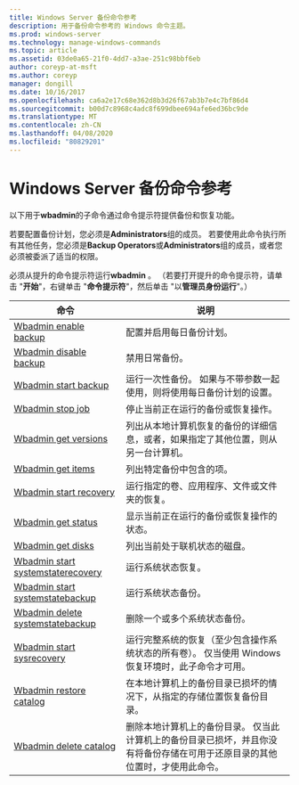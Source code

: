 ```yaml
---
title: Windows Server 备份命令参考
description: 用于备份命令参考的 Windows 命令主题。
ms.prod: windows-server
ms.technology: manage-windows-commands
ms.topic: article
ms.assetid: 03de0a65-21f0-4dd7-a3ae-251c98bbf6eb
author: coreyp-at-msft
ms.author: coreyp
manager: dongill
ms.date: 10/16/2017
ms.openlocfilehash: ca6a2e17c68e362d8b3d26f67ab3b7e4c7bf86d4
ms.sourcegitcommit: b00d7c8968c4adc8f699dbee694afe6ed36bc9de
ms.translationtype: MT
ms.contentlocale: zh-CN
ms.lasthandoff: 04/08/2020
ms.locfileid: "80829201"
---
```

# <a name="windows-server-backup-command-reference"></a>Windows Server 备份命令参考



以下用于**wbadmin**的子命令通过命令提示符提供备份和恢复功能。

若要配置备份计划，您必须是**Administrators**组的成员。 若要使用此命令执行所有其他任务，您必须是**Backup Operators**或**Administrators**组的成员，或者您必须被委派了适当的权限。

必须从提升的命令提示符运行**wbadmin** 。 （若要打开提升的命令提示符，请单击 "**开始**"，右键单击 "**命令提示符**"，然后单击 "以**管理员身份运行**"。）

|命令|说明|
|----------|-----------|
|[Wbadmin enable backup](wbadmin-enable-backup.md)|配置并启用每日备份计划。|
|[Wbadmin disable backup](wbadmin-disable-backup.md)|禁用日常备份。|
|[Wbadmin start backup](wbadmin-start-backup.md)|运行一次性备份。 如果与不带参数一起使用，则将使用每日备份计划的设置。|
|[Wbadmin stop job](wbadmin-stop-job.md)|停止当前正在运行的备份或恢复操作。|
|[Wbadmin get versions](wbadmin-get-versions.md)|列出从本地计算机恢复的备份的详细信息，或者，如果指定了其他位置，则从另一台计算机。|
|[Wbadmin get items](wbadmin-get-items.md)|列出特定备份中包含的项。|
|[Wbadmin start recovery](wbadmin-start-recovery.md)|运行指定的卷、应用程序、文件或文件夹的恢复。|
|[Wbadmin get status](wbadmin-get-status.md)|显示当前正在运行的备份或恢复操作的状态。|
|[Wbadmin get disks](wbadmin-get-disks.md)|列出当前处于联机状态的磁盘。|
|[Wbadmin start systemstaterecovery](wbadmin-start-systemstaterecovery.md)|运行系统状态恢复。|
|[Wbadmin start systemstatebackup](wbadmin-start-systemstatebackup.md)|运行系统状态备份。|
|[Wbadmin delete systemstatebackup](wbadmin-delete-systemstatebackup.md)|删除一个或多个系统状态备份。|
|[Wbadmin start sysrecovery](wbadmin-start-sysrecovery.md)|运行完整系统的恢复（至少包含操作系统状态的所有卷）。 仅当使用 Windows 恢复环境时，此子命令才可用。|
|[Wbadmin restore catalog](wbadmin-restore-catalog.md)|在本地计算机上的备份目录已损坏的情况下，从指定的存储位置恢复备份目录。|
|[Wbadmin delete catalog](wbadmin-delete-catalog.md)|删除本地计算机上的备份目录。 仅当此计算机上的备份目录已损坏，并且你没有将备份存储在可用于还原目录的其他位置时，才使用此命令。|